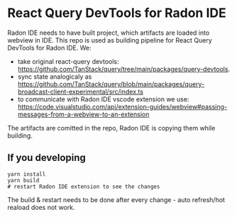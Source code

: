 # React Query DevTools for Radon IDE 
Radon IDE needs to have built project, which artifacts are loaded into webview in IDE. This repo is used as building pipeline for React Query DevTools for Radon IDE. 
We:
- take original react-query devtools: https://github.com/TanStack/query/tree/main/packages/query-devtools. 
- sync state analogicaly as https://github.com/TanStack/query/blob/main/packages/query-broadcast-client-experimental/src/index.ts
- to communicate with Radon IDE vscode extension we use: https://code.visualstudio.com/api/extension-guides/webview#passing-messages-from-a-webview-to-an-extension

The artifacts are comitted in the repo, Radon IDE is copying them while building.

## If you developing 

```
yarn install
yarn build 
# restart Radon IDE extension to see the changes
```

The build & restart needs to be done after every change - auto refresh/hot reaload does not work. 


